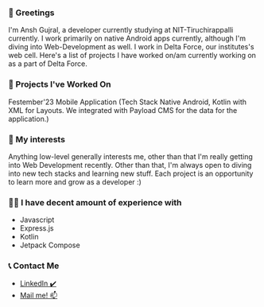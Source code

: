 ### 👋 Greetings 
I'm Ansh Gujral, a developer currently studying at NIT-Tiruchirappalli currently. I work primarily on native Android apps currently, although I'm diving into Web-Development as well. 
I work in Delta Force, our institutes's web cell. Here's a list of projects I have worked on/am currently working on as a part of Delta Force.

### 📌 Projects I've Worked On
Festember'23 Mobile Application (Tech Stack Native Android, Kotlin with XML for Layouts. We integrated with Payload CMS for the data for the application.)

### 🤝 My interests
Anything low-level generally interests me, other than that I'm really getting into Web Development recently. Other than that, I'm always open to diving into new tech stacks and learning new stuff. Each project is an opportunity to learn more and grow as a developer :)

### 🧑‍🔧 I have decent amount of experience with
- Javascript
- Express.js
- Kotlin
- Jetpack Compose

### 📞 Contact Me 
- [LinkedIn ✔️](https://www.linkedin.com/in/ansh-gujral-9b2a7a23b/)  
- [Mail me! 📫](mailto:gujralanshg@gmail.com)
<!--
**laxpsy/laxpsy** is a ✨ _special_ ✨ repository because its `README.md` (this file) appears on your GitHub profile.

Here are some ideas to get you started:

- 🔭 I’m currently working on ...
- 🌱 I’m currently learning ...
- 👯 I’m looking to collaborate on ...
- 🤔 I’m looking for help with ...
- 💬 Ask me about ...
- 📫 How to reach me: ...
- 😄 Pronouns: ...
- ⚡ Fun fact: ...
-->
